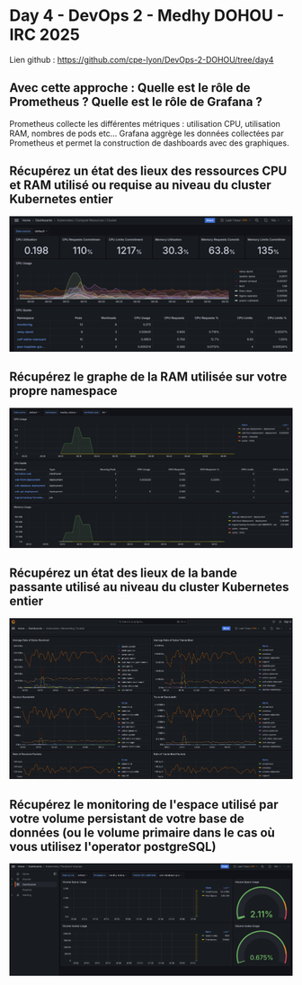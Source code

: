 # Day 4 - DevOps 2 - Medhy DOHOU - IRC 2025
Lien github : https://github.com/cpe-lyon/DevOps-2-DOHOU/tree/day4

## Avec cette approche : Quelle est le rôle de Prometheus ? Quelle est le rôle de Grafana ?

Prometheus collecte les différentes métriques : utilisation CPU, utilisation RAM, nombres de pods etc...
Grafana aggrège les données collectées par Prometheus et permet la construction de dashboards avec des graphiques.

## Récupérez un état des lieux des ressources CPU et RAM utilisé ou requise au niveau du cluster Kubernetes entier

![alt text](image.png)

## Récupérez le graphe de la RAM utilisée sur votre propre namespace

![alt text](image-1.png)

## Récupérez un état des lieux de la bande passante utilisé au niveau du cluster Kubernetes entier

![alt text](image-2.png)

## Récupérez le monitoring de l'espace utilisé par votre volume persistant de votre base de données (ou le volume primaire dans le cas où vous utilisez l'operator postgreSQL)

![alt text](image-3.png)